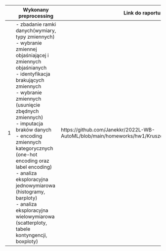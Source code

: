 <table>
<thead>
  <tr>
    <th></th>
    <th>Wykonany preprocessing</th>
    <th>Link do raportu</th>
  </tr>
</thead>
<tbody>
   <tr>
    <td>1</td>
    <td>
      - zbadanie ramki danych(wymiary, typy zmiennych) <br>
      - wybranie zmiennej objaśniającej i zmiennych objaśnianych <br>
      - identyfikacja brakujących zmiennych <br>
      - wybranie zmiennych (usunięcie zbędnych zmiennych) <br>
      - imputacja braków danych <br>
      - encoding zmiennych kategorycznych (one-hot encoding oraz label encoding) <br>
      - analiza eksploracyjna jednowymiarowa (histogramy, barploty) <br>
      - analiza eksploracyjna wielowymiarowa (scatterploty, tabele kontyngencji, boxploty) <br>
    <td>https://github.com/Janekkr/2022L-WB-AutoML/blob/main/homeworks/hw1/Kruszewski_Jan/raport_pd1.html
  </tr>
  </tbody>
</table>
